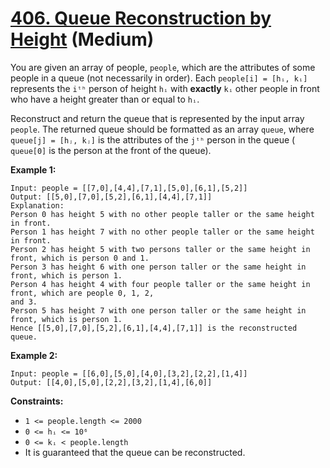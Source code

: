 # [406. Queue Reconstruction by Height][link] (Medium)

[link]: https://leetcode.com/problems/queue-reconstruction-by-height/

You are given an array of people, `people`, which are the attributes of some people in a queue (not
necessarily in order). Each `people[i] = [hᵢ, kᵢ]` represents the `iᵗʰ` person of height `hᵢ` with
**exactly** `kᵢ` other people in front who have a height greater than or equal to `hᵢ`.

Reconstruct and return the queue that is represented by the input array  `people`. The returned
queue should be formatted as an array `queue`, where `queue[j] = [hⱼ, kⱼ]` is the attributes of the
`jᵗʰ` person in the queue ( `queue[0]` is the person at the front of the queue).

**Example 1:**

```
Input: people = [[7,0],[4,4],[7,1],[5,0],[6,1],[5,2]]
Output: [[5,0],[7,0],[5,2],[6,1],[4,4],[7,1]]
Explanation:
Person 0 has height 5 with no other people taller or the same height in front.
Person 1 has height 7 with no other people taller or the same height in front.
Person 2 has height 5 with two persons taller or the same height in front, which is person 0 and 1.
Person 3 has height 6 with one person taller or the same height in front, which is person 1.
Person 4 has height 4 with four people taller or the same height in front, which are people 0, 1, 2,
and 3.
Person 5 has height 7 with one person taller or the same height in front, which is person 1.
Hence [[5,0],[7,0],[5,2],[6,1],[4,4],[7,1]] is the reconstructed queue.
```

**Example 2:**

```
Input: people = [[6,0],[5,0],[4,0],[3,2],[2,2],[1,4]]
Output: [[4,0],[5,0],[2,2],[3,2],[1,4],[6,0]]
```

**Constraints:**

- `1 <= people.length <= 2000`
- `0 <= hᵢ <= 10⁶`
- `0 <= kᵢ < people.length`
- It is guaranteed that the queue can be reconstructed.
